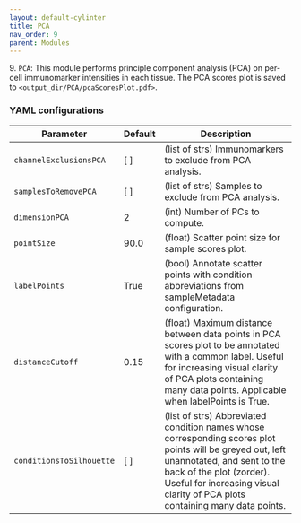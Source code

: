 ```yaml
---
layout: default-cylinter
title: PCA
nav_order: 9
parent: Modules
---
```


9\. `PCA`: This module performs principle component analysis (PCA) on per-cell immunomarker intensities in each tissue. The PCA scores plot is saved to `<output_dir/PCA/pcaScoresPlot.pdf>`.

### YAML configurations

| Parameter | Default | Description |
| --- | --- | --- |
| `channelExclusionsPCA` | [ ] | (list of strs) Immunomarkers to exclude from PCA analysis. |
| `samplesToRemovePCA` | [ ] | (list of strs) Samples to exclude from PCA analysis. |
| `dimensionPCA` | 2 | (int) Number of PCs to compute. |
| `pointSize` | 90.0 | (float) Scatter point size for sample scores plot. |
| `labelPoints` | True | (bool) Annotate scatter points with condition abbreviations from sampleMetadata configuration. |
| `distanceCutoff` | 0.15 | (float) Maximum distance between data points in PCA scores plot to be annotated with a common label. Useful for increasing visual clarity of PCA plots containing many data points. Applicable when labelPoints is True. |
| `conditionsToSilhouette` | [ ] | (list of strs) Abbreviated condition names whose corresponding scores plot points will be greyed out, left unannotated, and sent to the back of the plot (zorder). Useful for increasing visual clarity of PCA plots containing many data points. |
